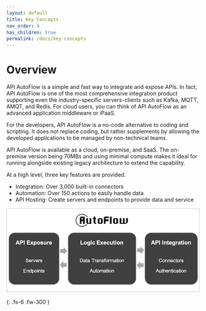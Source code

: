 ```yaml
---
layout: default
title: Key Concepts
nav_order: 4
has_children: true
permalink: /docs/key-concepts
---
```


# Overview
API AutoFlow is a simple and fast way to integrate and expose APIs. In fact, API AutoFlow is one of the most comprehensive integration product supporting even the industry-specific servers-clients such as Kafka, MQTT, AMQT, and Redis. For cloud users, you can think of API AutoFlow as an advanced application middleware or iPaaS.  

For the developers, API AutoFlow is a no-code alternative to coding and scripting. It does not replace coding, but rather supplements by allowing the developed applications to be managed by non-technical teams.

API AutoFlow is available as a cloud, on-premise, and SaaS.  The on-premise version being 70MBs and using minimal compute makes it ideal for running alongside existing legacy architecture to extend the capability.

At a high level, three key features are provided.

* Integration: Over 3,000 built-in connectors
* Automation: Over 150 actions to easily handle data
* API Hosting: Create servers and endpoints to provide data and service

![api-autoflow-concept](/assets/images/api-autoflow-concept.png)


{: .fs-6 .fw-300 }
